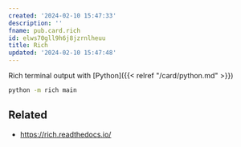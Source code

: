 ```yaml
---
created: '2024-02-10 15:47:33'
description: ''
fname: pub.card.rich
id: elws70gll9h6j8jzrnlheuu
title: Rich
updated: '2024-02-10 15:47:48'
---
```


Rich terminal output with [Python]({{< relref "/card/python.md" >}})

```sh
python -m rich main
```

## Related

- <https://rich.readthedocs.io/>